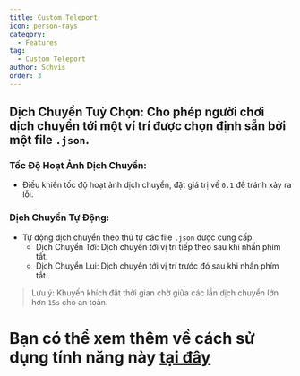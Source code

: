 ```yaml
---
title: Custom Teleport
icon: person-rays
category:
  - Features
tag:
  - Custom Teleport
author: Schvis
order: 3
---
```


## Dịch Chuyển Tuỳ Chọn: Cho phép người chơi dịch chuyển tới một ví trí được chọn định sẵn bởi một file `.json`.
### Tốc Độ Hoạt Ảnh Dịch Chuyển:
- Điều khiển tốc độ hoạt ảnh dịch chuyển, đặt giá trị về `0.1` để tránh xảy ra lỗi.
### Dịch Chuyển Tự Động:
- Tự động dịch chuyển theo thứ tự các file `.json` được cung cấp.
    - Dịch Chuyển Tới: Dịch chuyển tới vị trí tiếp theo sau khi nhấn phím tắt.
    - Dịch Chuyển Lui: Dịch chuyển tới vị trí trước đó sau khi nhấn phím tắt.
> Lưu ý: Khuyến khích đặt thời gian chờ giữa các lần dịch chuyển lớn hơn `15s` cho an toàn.

# Bạn có thể xem thêm về cách sử dụng tính năng này [tại đây](../.././guide/custom-tp-setting.md)

